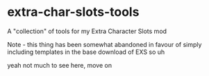 # extra-char-slots-tools
A "collection" of tools for my Extra Character Slots mod

Note - this thing has been somewhat abandoned in favour of simply including templates in the base download of EXS so uh

yeah not much to see here, move on
